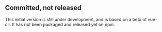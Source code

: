 ## Committed, not released

This initial version is still under development, and is based on a beta of vue-cli. It has not been packaged and released yet on npm.
